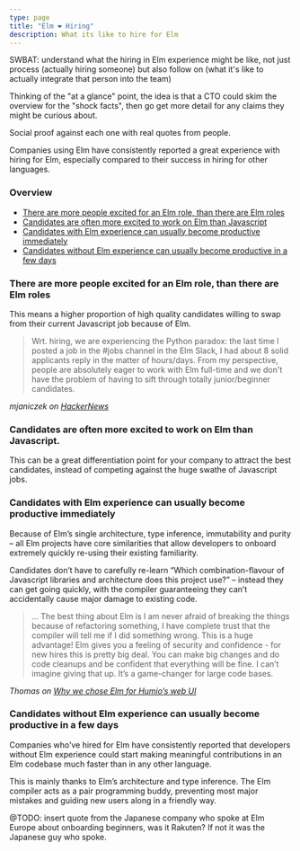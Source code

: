 ```yaml
---
type: page
title: "Elm ❤️ Hiring"
description: What its like to hire for Elm
---
```


<internal>

SWBAT: understand what the hiring in Elm experience might be like, not just process (actually hiring someone) but also follow on (what it's like to actually integrate that person into the team)


Thinking of the "at a glance" point, the idea is that a CTO could skim the overview for the "shock facts", then go get more detail for any claims they might be curious about.

Social proof against each one with real quotes from people.

</internal>


Companies using Elm have consistently reported a great experience with hiring for Elm, especially compared to their success in hiring for other languages.


### Overview


- [There are more people excited for an Elm role, than there are Elm roles](/elm-loves/hiring#there-are-more-people-excited-for-an-elm-role,-than-there-are-elm-roles)
- [Candidates are often more excited to work on Elm than Javascript](/elm-loves/hiring#candidates-are-often-more-excited-to-work-on-elm-than-javascript)
- [Candidates with Elm experience can usually become productive immediately](/elm-loves/hiring#candidates-with-elm-experience-can-usually-become-productive-immediately)
- [Candidates without Elm experience can usually become productive in a few days](/elm-loves/hiring#candidates-without-elm-experience-can-usually-become-productive-in-a-few-days)


<space/>
<space/>



### There are more people excited for an Elm role, than there are Elm roles

This means a higher proportion of high quality candidates willing to swap from their current Javascript job because of Elm.

> Wrt. hiring, we are experiencing the Python paradox: the last time I posted a job in the #jobs channel in the Elm Slack, I had about 8 solid applicants reply in the matter of hours/days. From my perspective, people are absolutely eager to work with Elm full-time and we don't have the problem of having to sift through totally junior/beginner candidates.

_mjaniczek on [HackerNews](https://news.ycombinator.com/item?id=26864689)_


### Candidates are often more excited to work on Elm than Javascript.

This can be a great differentiation point for your company to attract the best candidates, instead of competing against the huge swathe of Javascript jobs.


### Candidates with Elm experience can usually become productive immediately

Because of Elm’s single architecture, type inference, immutability and purity – all Elm projects have core similarities that allow developers to onboard extremely quickly re-using their existing familiarity.

Candidates don’t have to carefully re-learn “Which combination-flavour of Javascript libraries and architecture does this project use?” – instead they can get going quickly, with the compiler guaranteeing they can’t accidentally cause major damage to existing code.

> ... The best thing about Elm is I am never afraid of breaking the things because of refactoring something, I have complete trust that the compiler will tell me if I did something wrong. This is a huge advantage! Elm gives you a feeling of security and confidence - for new hires this is pretty big deal. You can make big changes and do code cleanups and be confident that everything will be fine. I can’t imagine giving that up. It’s a game-changer for large code bases.

_Thomas on [Why we chose Elm for Humio’s web UI](https://www.humio.com/whats-new/blog/why-we-chose-elm-for-humio-s-web-ui)_


### Candidates without Elm experience can usually become productive in a few days

Companies who’ve hired for Elm have consistently reported that developers without Elm experience could start making meaningful contributions in an Elm codebase much faster than in any other language.

This is mainly thanks to Elm’s architecture and type inference. The Elm compiler acts as a pair programming buddy, preventing most major mistakes and guiding new users along in a friendly way.

@TODO: insert quote from the Japanese company who spoke at Elm Europe about onboarding beginners, was it Rakuten? If not it was the Japanese guy who spoke.
